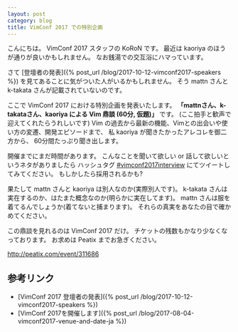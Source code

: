 ```yaml
---
layout: post
category: blog
title: VimConf 2017 での特別企画
---
```

こんにちは。
VimConf 2017 スタッフの KoRoN です。
最近は kaoriya のほうが通りが良いかもしれません。
なお銭湯での交互浴にハマっています。

さて [登壇者の発表]({% post_url /blog/2017-10-12-vimconf2017-speakers %}) を見てあることに気がついた人がいるかもしれません。
そう mattn さんと k-takata さんが記載されていないのです。

ここで VimConf 2017 における特別企画を発表いたします。
**「mattnさん、k-takataさん、kaoriya による Vim 鼎談 (60分, 仮題)」**
です。
(ここ拍手と歓声で迎えてくれたらうれしいです)
Vim の過去から最新の機能、Vimとの出会いや使い方の変遷、開発エピソードまで、
私 kaoriya が聞きたかったアレコレを御二方から、
60分間たっぷり聞き出します。

開催までにまだ時間があります。
こんなことを聞いて欲しい or 話して欲しいというネタがありましたら
ハッシュタグ [#vimconf2017interview](https://twitter.com/search?f=tweets&q=%23vimconf2017interview) にてツイートしてみてください。
もしかしたら採用されるかも?

果たして mattn さんと kaoriya は別人なのか(実際別人です)。
k-takata さんは実在するのか、はたまた概念なのか(明らかに実在してます)。
mattn さんは服を着てるんでしょうか(着てないと捕まります)。
それらの真実をあなたの目で確かめてください。

この鼎談を見れるのは VimConf 2017 だけ。
チケットの残数もかなり少なくなっております。
お求めは Peatix までお急ぎください。

<http://peatix.com/event/311686>

## 参考リンク

* [VimConf 2017 登壇者の発表]({% post_url /blog/2017-10-12-vimconf2017-speakers %})
* [VimConf 2017を開催します]({% post_url /blog/2017-08-04-vimconf2017-venue-and-date-ja %})
